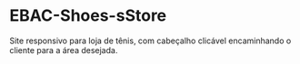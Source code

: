 # EBAC-Shoes-sStore

Site responsivo para loja de tênis, com cabeçalho clicável encaminhando o cliente para a área desejada.
